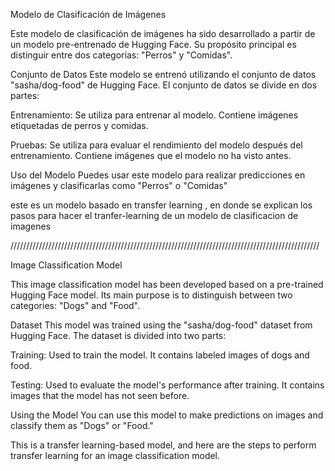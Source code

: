 Modelo de Clasificación de Imágenes

Este modelo de clasificación de imágenes ha sido desarrollado a partir de un modelo pre-entrenado de Hugging Face. Su propósito principal es distinguir entre dos categorías: "Perros" y "Comidas".

Conjunto de Datos
Este modelo se entrenó utilizando el conjunto de datos "sasha/dog-food" de Hugging Face. El conjunto de datos se divide en dos partes:

Entrenamiento: Se utiliza para entrenar al modelo. Contiene imágenes etiquetadas de perros y comidas.

Pruebas: Se utiliza para evaluar el rendimiento del modelo después del entrenamiento. Contiene imágenes que el modelo no ha visto antes.

Uso del Modelo
Puedes usar este modelo para realizar predicciones en imágenes y clasificarlas como "Perros" o "Comidas"

este es un modelo basado en transfer learning , en donde se explican los pasos para hacer el tranfer-learning de un modelo de clasificacion de imagenes 

//////////////////////////////////////////////////////////////////////////////////////////////////

Image Classification Model

This image classification model has been developed based on a pre-trained Hugging Face model. Its main purpose is to distinguish between two categories: "Dogs" and "Food".

Dataset
This model was trained using the "sasha/dog-food" dataset from Hugging Face. The dataset is divided into two parts:

Training: Used to train the model. It contains labeled images of dogs and food.

Testing: Used to evaluate the model's performance after training. It contains images that the model has not seen before.

Using the Model
You can use this model to make predictions on images and classify them as "Dogs" or "Food."

This is a transfer learning-based model, and here are the steps to perform transfer learning for an image classification model.